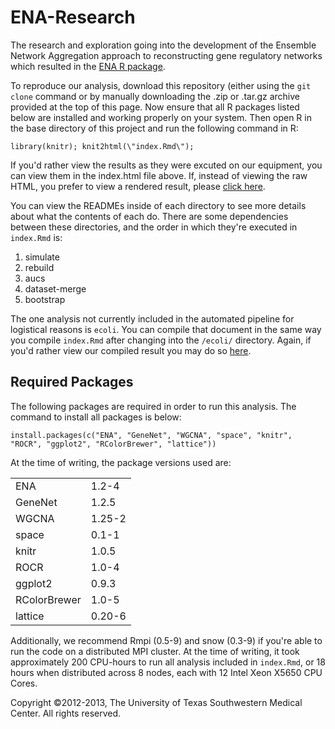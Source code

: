 ENA-Research
============

The research and exploration going into the development of the Ensemble Network Aggregation approach to reconstructing gene regulatory networks which resulted in the [ENA R package](https://github.com/QBRC/ena/).

To reproduce our analysis, download this repository (either using the `git clone` command or by manually downloading the .zip or .tar.gz archive provided at the top of this page. Now ensure that all R packages listed below are installed and working properly on your system. Then open R in the base directory of this project and run the following command in R:

    library(knitr); knit2html(\"index.Rmd\");

If you'd rather view the results as they were excuted on our equipment, you can view them in the index.html file above. If, instead of viewing the raw HTML, you prefer to view a rendered result, please [click here](http://htmlpreview.github.com/?https://github.com/QBRC/ENA-Research/blob/master/index.html).

You can view the READMEs inside of each directory to see more details about what the contents of each do. There are some dependencies between these directories, and the order in which they're executed in `index.Rmd` is:

1. simulate
2. rebuild
3. aucs
4. dataset-merge
5. bootstrap

The one analysis not currently included in the automated pipeline for logistical reasons is `ecoli`. You can compile that document in the same way you compile `index.Rmd` after changing into the `/ecoli/` directory. Again, if you'd rather view our compiled result you may do so [here](http://htmlpreview.github.com/?https://github.com/QBRC/ENA-Research/blob/master/ecoli/ecoli.html).

## Required Packages

The following packages are required in order to run this analysis. The command to install all packages is below:

    install.packages(c("ENA", "GeneNet", "WGCNA", "space", "knitr", "ROCR", "ggplot2", "RColorBrewer", "lattice"))

At the time of writing, the package versions used are:

<table>
  <tr>
    <td>ENA</td><td>1.2-4</td>
  </tr>
  <tr>
    <td>GeneNet</td><td>1.2.5</td>
  </tr>
  <tr>
    <td>WGCNA</td><td>1.25-2</td>
  </tr>
  <tr>
    <td>space</td><td>0.1-1</td>
  </tr>
  <tr>
    <td>knitr</td><td>1.0.5</td>
  </tr>
  <tr>
    <td>ROCR</td><td>1.0-4</td>
  </tr>
  <tr>
    <td>ggplot2</td><td>0.9.3</td>
  </tr>
  <tr>
    <td>RColorBrewer</td><td>1.0-5</td>
  </tr>
  <tr>
    <td>lattice</td><td>0.20-6</td>
  </tr>
</table>
    
Additionally, we recommend Rmpi (0.5-9) and snow (0.3-9) if you're able to run the code on a distributed MPI cluster. At the time of writing, it took approximately 200 CPU-hours to run all analysis included in `index.Rmd`, or 18 hours when distributed across 8 nodes, each with 12 Intel Xeon X5650 CPU Cores.    

Copyright ©2012-2013, The University of Texas Southwestern Medical Center.  All rights reserved.
